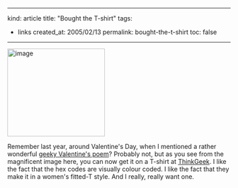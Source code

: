 -----
kind: article
title: "Bought the T-shirt"
tags:
- links
created_at: 2005/02/13
permalink: bought-the-t-shirt
toc: false
-----

<div class=img-shadow><img src="http://www.rousette.org.uk/images/uploads/geek_love_poem-ladies.jpg" border="0" alt="image" name="image" width="220" height="198" /></div><p>Remember last year, around Valentine's Day, when I mentioned a rather wonderful <a href="http://www.rousette.org.uk/blog/archives/2004/02/08/nothing-says-i-love-you-like-hexadecimal/">geeky Valentine's poem</a>? Probably not, but as you see from the magnificent image here, you can now get it on a T-shirt at <a href="http://www.thinkgeek.com/tshirts/ladies/724f/">ThinkGeek</a>. I like the fact that the hex codes are visually colour coded. I like the fact that they make it in a women's fitted-T style. And I really, really want one.</p>



